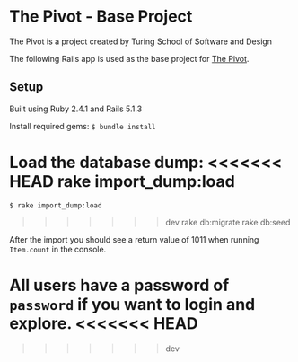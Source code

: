 # The Pivot - Base Project

The Pivot is a project created by Turing School of Software and Design

The following Rails app is used as the base project for [The Pivot](http://backend.turing.io/module3/projects/the_pivot).

## Setup

Built using Ruby 2.4.1 and Rails 5.1.3

Install required gems:
`$ bundle install`

Load the database dump:
<<<<<<< HEAD
rake import_dump:load
=======
`$ rake import_dump:load`
>>>>>>> dev
rake db:migrate
rake db:seed

After the import you should see a return value of 1011 when running `Item.count` in the console.

All users have a password of `password` if you want to login and explore.
<<<<<<< HEAD
=======

 
>>>>>>> dev
